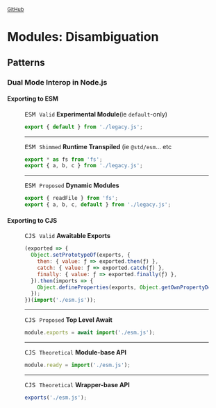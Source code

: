 ﻿<small float-right>
<a href="https://github.com/SMotaal/experimental/blob/master/modules/disambiguation/Patterns.md" target="_blank">GitHub</a>
</small>

# Modules: Disambiguation

## Patterns

### Dual Mode Interop in Node.js

#### Exporting to ESM

<figure>

<figcaption><kbd>ESM <code>Valid</code></kbd> <b>Experimental Module</b>(ie <code>default</code>-only)</figcaption>

```js
export { default } from './legacy.js';
```

---

<figcaption><kbd>ESM <code>Shimmed</code></kbd> <b>Runtime Transpiled</b> (ie <code>@std/esm</code>… etc</figcaption>

```js
export * as fs from 'fs';
export { a, b, c } from './legacy.js';
```

---

<figcaption><figcaption><kbd>ESM <code>Proposed</code></kbd> <b>Dynamic Modules</b></figcaption>

```js
export { readFile } from 'fs';
export { a, b, c, default } from './legacy.js';
```

</figure>

#### Exporting to CJS

<figure>

<figcaption><kbd>CJS <code>Valid</code></kbd> <b>Awaitable Exports</b></figcaption>

```js
(exported => {
  Object.setPrototypeOf(exports, {
    then: { value: ƒ => exported.then(ƒ) },
    catch: { value: ƒ => exported.catch(ƒ) },
    finally: { value: ƒ => exported.finally(ƒ) },
  }).then(imports => {
    Object.defineProperties(exports, Object.getOwnPropertyDescriptors(imports));
  });
})(import('./esm.js'));
```

---

<figcaption><kbd>CJS <code>Proposed</code></kbd> <b>Top Level Await</b></figcaption>

```js
module.exports = await import('./esm.js');
```

---

<figcaption><kbd>CJS <code>Theoretical</code></kbd> <b>Module-base API</b></figcaption>

```js
module.ready = import('./esm.js');
```

---

<figcaption><kbd>CJS <code>Theoretical</code></kbd> <b>Wrapper-base API</b></figcaption>

```js
exports('./esm.js');
```

</figure>

<!-- <style src="/markup/markup-hover.css"></style> -->
<style src="/markout/markup.css"></style>
